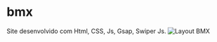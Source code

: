 # bmx
Site desenvolvido com Html, CSS, Js, Gsap, Swiper Js.
![Layout BMX](https://github.com/tiagoandradeWeb/bmx/blob/master/Web%201920%20%E2%80%93%201.jpg)
